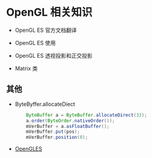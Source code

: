 # OpenGL 相关知识

* OpenGL ES 官方文档翻译
* OpenGL ES 使用
* OpenGL ES 透视投影和正交投影

* Matrix 类

## 其他

* ByteByffer.allocateDiect

  ```java
      ByteBuffer a = ByteBuffer.allocateDirect(32);
      a.order(ByteOrder.nativeOrder());
      mVerBuffer = a.asFloatBuffer();
      mVerBuffer.put(pos);
      mVerBuffer.position(0);
  ```

  





* [OpenGLES](https://blog.csdn.net/junzia/category_6462864.html)


